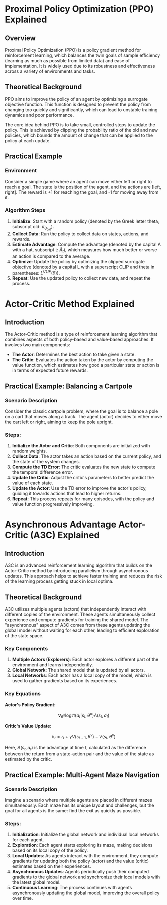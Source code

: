 
# Proximal Policy Optimization (PPO) Explained

## Overview
Proximal Policy Optimization (PPO) is a policy gradient method for reinforcement learning, which balances the twin goals of sample efficiency (learning as much as possible from limited data) and ease of implementation. It is widely used due to its robustness and effectiveness across a variety of environments and tasks.

## Theoretical Background
PPO aims to improve the policy of an agent by optimizing a surrogate objective function. This function is designed to prevent the policy from changing too quickly and significantly, which can lead to unstable training dynamics and poor performance.

The core idea behind PPO is to take small, controlled steps to update the policy. This is achieved by clipping the probability ratio of the old and new policies, which bounds the amount of change that can be applied to the policy at each update.

## Practical Example

### Environment
Consider a simple game where an agent can move either left or right to reach a goal. The state is the position of the agent, and the actions are [left, right]. The reward is +1 for reaching the goal, and -1 for moving away from it.

### Algorithm Steps

1. **Initialize**: Start with a random policy (denoted by the Greek letter theta, subscript old:  ${\pi_{\theta_{old}}}$).
2. **Collect Data**: Run the policy to collect data on states, actions, and rewards.
3. **Estimate Advantage**: Compute the advantage (denoted by the capital A with a hat, subscript t: ${\hat{A}_t}$), which measures how much better or worse an action is compared to the average.
4. **Optimize**: Update the policy by optimizing the clipped surrogate objective (denoted by a capital L with a superscript CLIP and theta in parentheses: ${L^{CLIP}(\theta)})$.
5. **Repeat**: Use the updated policy to collect new data, and repeat the process.


# Actor-Critic Method Explained

## Introduction
The Actor-Critic method is a type of reinforcement learning algorithm that combines aspects of both policy-based and value-based approaches. It involves two main components:
- **The Actor**: Determines the best action to take given a state.
- **The Critic**: Evaluates the action taken by the actor by computing the value function, which estimates how good a particular state or action is in terms of expected future rewards.


## Practical Example: Balancing a Cartpole

### Scenario Description
Consider the classic cartpole problem, where the goal is to balance a pole on a cart that moves along a track. The agent (actor) decides to either move the cart left or right, aiming to keep the pole upright.

### Steps:
1. **Initialize the Actor and Critic**: Both components are initialized with random weights.
2. **Collect Data**: The actor takes an action based on the current policy, and the state of the system changes.
3. **Compute the TD Error**: The critic evaluates the new state to compute the temporal difference error.
4. **Update the Critic**: Adjust the critic's parameters to better predict the value of each state.
5. **Update the Actor**: Use the TD error to improve the actor's policy, guiding it towards actions that lead to higher returns.
6. **Repeat**: This process repeats for many episodes, with the policy and value function progressively improving.

# Asynchronous Advantage Actor-Critic (A3C) Explained

## Introduction
A3C is an advanced reinforcement learning algorithm that builds on the Actor-Critic method by introducing parallelism through asynchronous updates. This approach helps to achieve faster training and reduces the risk of the learning process getting stuck in local optima.

## Theoretical Background
A3C utilizes multiple agents (actors) that independently interact with different copies of the environment. These agents simultaneously collect experience and compute gradients for training the shared model. The "asynchronous" aspect of A3C comes from these agents updating the global model without waiting for each other, leading to efficient exploration of the state space.

### Key Components
1. **Multiple Actors (Explorers)**: Each actor explores a different part of the environment and learns independently.
2. **Global Network**: The shared model that is updated by all actors.
3. **Local Networks**: Each actor has a local copy of the model, which is used to gather gradients based on its experiences.

### Key Equations

**Actor's Policy Gradient:**

$$ \nabla_{\theta^{\pi}} \log \pi(a_t | s_t, \theta^{\pi}) A(s_t, a_t) $$

**Critic's Value Update:**

$$ \delta_t = r_t + \gamma V(s_{t+1}, \theta^v) - V(s_t, \theta^v) $$

Here, $A(s_t, a_t)$ is the advantage at time $t$, calculated as the difference between the return from a state-action pair and the value of the state as estimated by the critic.

## Practical Example: Multi-Agent Maze Navigation

### Scenario Description
Imagine a scenario where multiple agents are placed in different mazes simultaneously. Each maze has its unique layout and challenges, but the goal for all agents is the same: find the exit as quickly as possible.

### Steps:
1. **Initialization**: Initialize the global network and individual local networks for each agent.
2. **Exploration**: Each agent starts exploring its maze, making decisions based on its local copy of the policy.
3. **Local Updates**: As agents interact with the environment, they compute gradients for updating both the policy (actor) and the value (critic) estimates based on their experiences.
4. **Asynchronous Updates**: Agents periodically push their computed gradients to the global network and synchronize their local models with the latest global model.
5. **Continuous Learning**: The process continues with agents asynchronously updating the global model, improving the overall policy over time.

